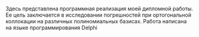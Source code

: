 Здесь представлена программная реализация моей дипломной работы. 
Ее цель заключается в исследовании погрешностей при ортогональной коллокации на различных полиномиальных базисах.
Работа написана на языке программирования Delphi
